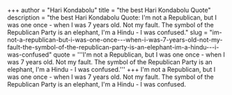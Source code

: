 +++
author = "Hari Kondabolu"
title = "the best Hari Kondabolu Quote"
description = "the best Hari Kondabolu Quote: I'm not a Republican, but I was one once - when I was 7 years old. Not my fault. The symbol of the Republican Party is an elephant, I'm a Hindu - I was confused."
slug = "im-not-a-republican-but-i-was-one-once---when-i-was-7-years-old-not-my-fault-the-symbol-of-the-republican-party-is-an-elephant-im-a-hindu---i-was-confused"
quote = '''I'm not a Republican, but I was one once - when I was 7 years old. Not my fault. The symbol of the Republican Party is an elephant, I'm a Hindu - I was confused.'''
+++
I'm not a Republican, but I was one once - when I was 7 years old. Not my fault. The symbol of the Republican Party is an elephant, I'm a Hindu - I was confused.
